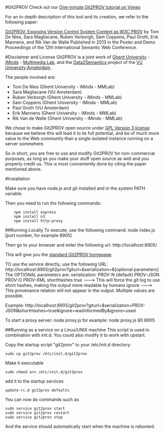 #Git2PROV
Check out our [One-minute Git2PROV tutorial on Vimeo](http://vimeo.com/70980809)

For an in-depth description of this tool and its creation, we refer to the following paper:

[Git2PROV: Exposing Version Control System Content as W3C PROV](http://www.iswc2013.semanticweb.org/sites/default/files/iswc_demo_32_0.pdf)
by Tom De Nies, Sara Magliacane, Ruben Verborgh, Sam Coppens, Paul Groth, Erik Mannens, and Rik Van de Walle
Published in 2013 in the Poster and Demo Proceedings of the 12th International Semantic Web Conference.

#Disclaimer and License
Git2PROV is a joint work of [Ghent University](http://www.ugent.be/) - [iMinds](http://www.iminds.be/) - [Multimedia Lab](http://mmlab.be/), and the [Data2Semantics](http://www.data2semantics.org/) project of the [VU University Amsterdam](http://www.vu.nl/) .

The people involved are:
* Tom De Nies (Ghent University - iMinds - MMLab)
* Sara Magliacane (VU Amsterdam)
* Ruben Verborgh (Ghent University - iMinds - MMLab)
* Sam Coppens (Ghent University - iMinds - MMLab)
* Paul Groth (VU Amsterdam)
* Erik Mannens (Ghent University - iMinds - MMLab)
* Rik Van de Walle (Ghent University - iMinds - MMLab)

We chose to make Git2PROV open source under [GPL Version 3 license](http://www.gnu.org/licenses/gpl.html) because we believe this will lead it to its full potential, and be of much more value to the Web community than a single isolated instance running on a server somewhere.

So in short, you are free to use and modify Git2PROV for non-commercial purposes, as long as you make your stuff open source as well and you properly credit us. This is most conveniently done by citing the paper mentioned above.

#Installation

Make sure you have node.js and git installed and in the system PATH variable.

Then you need to run the following commands:
```
	npm install express
	npm install n3
	npm install http-proxy
```
##Running Locally
To execute, use the following command:
    node index.js [port number, for example 8905]
    
Then go to your browser and enter the following url:
http://localhost:8905/

This will give you the [standard Git2PROV homepage](http://git2prov.org).

TO use the service directly, use the following URL:
http://localhost:8905/git2prov?giturl=<your open git repository>&serialization=<your serialization of choice>&[optional parameters]
The OPTIONAL parameters are:
serialization:
  PROV-N (default)
  PROV-JSON
  PROV-O
  PROV-XML
shortHashes
  true ---> This will force the git log to use short hashes, making the output more readable by humans
ignore
  <provenanceRelation> ---> This provenance relation will not appear in the output. Multiple values are possible.
    
Example:
http://localhost:8905/git2prov?giturl=<your open git repository>&serialization=PROV-JSON&shortHashes=true&ignore=wasInformedBy&ignore=used

To start a proxy server:
    node proxy.js <port> <target port>
for example:
    node proxy.js 80 8905

##Running as a service on a Linux/UNIX machine
This script is used in combination with init.d. You could also modify it to work with upstart.

Copy the startup script "git2prov" to your /etc/init.d directory:
```
sudo cp git2prov /etc/init.d/git2prov
```
Make it executable
```
sudo chmod a+x /etc/init.d/git2prov
```
add it to the startup services
```
update-rc.d git2prov defaults
```
You can now do commands such as
```
sudo service git2prov start
sudo service git2prov restart
sudo service git2prov stop
```

And the service should automatically start when the machine is rebooted.
